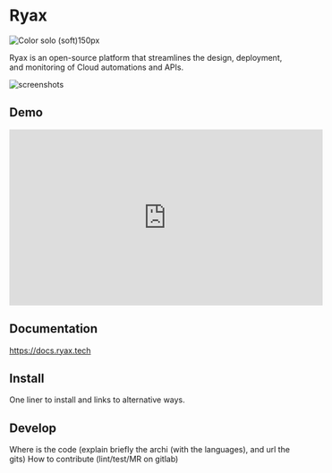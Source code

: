 # Ryax

![Color solo (soft)150px](https://user-images.githubusercontent.com/104617518/167607288-537e67fb-bbd2-460a-b263-2e4c79b69196.png)


Ryax is an open-source platform that streamlines the design, deployment, and monitoring of Cloud automations and APIs.


![screenshots](https://user-images.githubusercontent.com/104617518/167607552-44354081-c7d7-4f65-bc25-fca4aec65967.png)



## Demo

<iframe width="560" height="315" src="https://www.youtube.com/embed/IL40ruhuDUI" title="YouTube video player" frameborder="0" allow="accelerometer; autoplay; clipboard-write; encrypted-media; gyroscope; picture-in-picture" allowfullscreen></iframe>

## Documentation

https://docs.ryax.tech


## Install

One liner to install and links to alternative ways.


## Develop

Where is the code (explain briefly the archi (with the languages), and url the gits)
How to contribute (lint/test/MR on gitlab)
